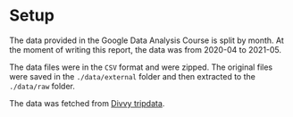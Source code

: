 # Setup

The data provided in the Google Data Analysis Course is split by month. At the
moment of writing this report, the data was from 2020-04 to 2021-05.

The data files were in the `CSV` format and were zipped. The original files
were saved in the `./data/external` folder and then extracted to the
`./data/raw` folder.

The data was fetched from [Divvy
tripdata](https://divvy-tripdata.s3.amazonaws.com/index.html).
